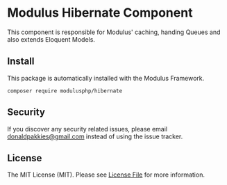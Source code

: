 # Modulus Hibernate Component

This component is responsible for Modulus' caching, handing Queues and also extends Eloquent Models.

Install
-------

This package is automatically installed with the Modulus Framework.

```
composer require modulusphp/hibernate
```

Security
-------

If you discover any security related issues, please email donaldpakkies@gmail.com instead of using the issue tracker.

License
-------

The MIT License (MIT). Please see [License File](LICENSE) for more information.
